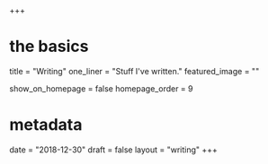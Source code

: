 +++
# the basics
title = "Writing"
one_liner = "Stuff I've written."
featured_image = ""

show_on_homepage = false
homepage_order = 9

# metadata
date = "2018-12-30"
draft = false
layout = "writing"
+++

